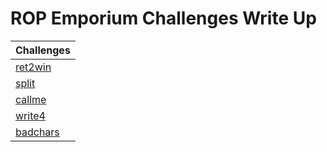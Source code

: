 # ROP Emporium Challenges Write Up

| Challenges  |
| ------------- |
| [ret2win](https://github.com/DJumanto/ROP-Emporium-WU/tree/main/badchars)  |
| [split](https://github.com/DJumanto/ROP-Emporium-WU/tree/main/split)  |
| [callme](https://github.com/DJumanto/ROP-Emporium-WU/tree/main/callme)  |
| [write4](https://github.com/DJumanto/ROP-Emporium-WU/tree/main/write4)  |
| [badchars](https://github.com/DJumanto/ROP-Emporium-WU/tree/main/badchars)  |